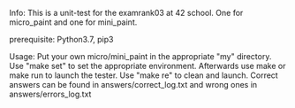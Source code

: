 Info:
This is a unit-test for the examrank03 at 42 school. One for micro_paint and one for mini_paint.

prerequisite:
Python3.7, pip3

Usage:
Put your own micro/mini_paint in the appropriate "my" directory. Use "make set" to set the appropriate environment. Afterwards use make or make run to launch the tester. Use "make re" to clean and launch.
Correct answers can be found in answers/correct_log.txt and wrong ones in answers/errors_log.txt
